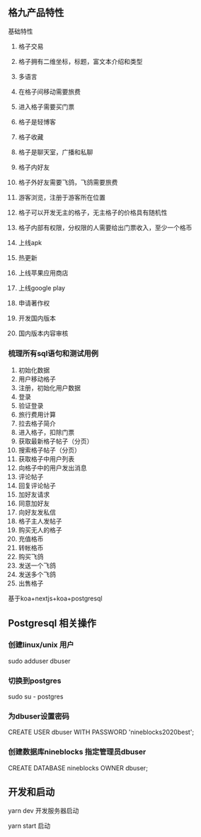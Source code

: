 
## 格九产品特性

基础特性

1. 格子交易

2. 格子拥有二维坐标，标题，富文本介绍和类型

3. 多语言

4. 在格子间移动需要旅费

5. 进入格子需要买门票

6. 格子是轻博客

7. 格子收藏

8. 格子是聊天室，广播和私聊

9. 格子内好友

10. 格子外好友需要飞鸽，飞鸽需要旅费

11. 游客浏览，注册于游客所在位置

12. 格子可以开发无主的格子，无主格子的价格具有随机性

13. 格子内部有权限，分权限的人需要给出门票收入，至少一个格币

14. 上线apk

15. 热更新

16. 上线苹果应用商店

17. 上线google play

18. 申请著作权

19. 开发国内版本

20. 国内版本内容审核

    

### 梳理所有sql语句和测试用例

1. 初始化数据
3. 用户移动格子
4. 注册，初始化用户数据
5. 登录
6. 验证登录
7. 旅行费用计算
8. 拉去格子简介
9. 进入格子，扣除门票
10. 获取最新格子帖子（分页）
11. 搜索格子帖子（分页）
12. 获取格子中用户列表
13. 向格子中的用户发出消息
14. 评论帖子
15. 回复评论帖子
16. 加好友请求
17. 同意加好友
18. 向好友发私信
19. 格子主人发帖子
20. 购买无人的格子
21. 充值格币
22. 转帐格币
23. 购买飞鸽
24. 发送一个飞鸽
25. 发送多个飞鸽
26. 出售格子



基于koa+nextjs+koa+postgresql

## Postgresql 相关操作

### 创建linux/unix 用户

sudo adduser dbuser



### 切换到postgres

sudo su - postgres



### 为dbuser设置密码

CREATE USER dbuser WITH PASSWORD 'nineblocks2020best';



### 创建数据库nineblocks 指定管理员dbuser

CREATE DATABASE nineblocks OWNER dbuser;



## 开发和启动

yarn dev 开发服务器启动

yarn start 启动


